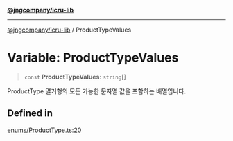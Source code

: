 [**@jngcompany/icru-lib**](../README.md)

***

[@jngcompany/icru-lib](../globals.md) / ProductTypeValues

# Variable: ProductTypeValues

> `const` **ProductTypeValues**: `string`[]

ProductType 열거형의 모든 가능한 문자열 값을 포함하는 배열입니다.

## Defined in

[enums/ProductType.ts:20](https://github.com/jngcompany/icru-lib/blob/761e262af29fb19aea42bf1fcdb824ee624d8160/src/enums/ProductType.ts#L20)
